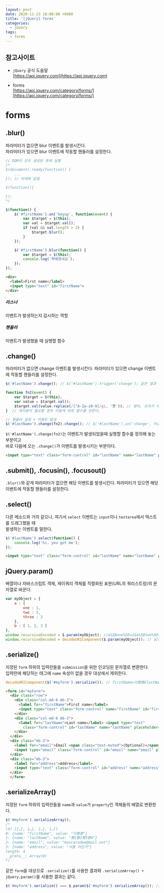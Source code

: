 ```yaml
---
layout: post
date: 2020-11-23 18:00:00 +0900
title: '[jQuery] forms'
categories:
  - jQuery
tags:
  - forms
---
```


## 참고사이트
- `jQuery` 공식 도움말  
[https://api.jquery.com](https://api.jquery.com)

- forms  
[https://api.jquery.com/category/forms/](https://api.jquery.com/category/forms/)

# forms  

## .blur()  

파라미터가 없으면 blur 이벤트를 발생시킨다.  
파라미터가 있으면 blur 이벤트에 작동할 핸들러를 설정한다.

```javascript
// DOM이 모두 생성된 후에 실행
/*
$(document).ready(function() {  
	...  
}); // 아래와 같음  

$(function(){

});
*/

$(function() {
	$('#firstName').on('keyup', function(event) {
		var $target = $(this);
		var val = $target.val();
		if (val && val.length > 2) {
			$target.blur();
		}
	});

	$('#firstName').blur(function() {
		var $target = $(this);
		console.log('뿌얘졌네요');
	});
});
```
```html
<div>
  <label>First name</label>
  <input type="text" id="firstName">
</div>
```

##### 리스너

이벤트가 발생하는지 감시하는 역할

##### 핸들러

이벤트가 발생했을 때 실행할 함수


## .change()

파라미터가 없으면 change 이벤트를 발생시킨다. 파라미터가 있으면 change 이벤트에 작동할 핸들러를 설정한다.  

```javascript
$('#lastName').change(); // $('#lastName').trigger('change'); 같은 결과
```

```javascript
function fn2(event) {
	var $target = $(this);
	var value = $target.val();
	$target.val(value.replace(/[^A-Za-z0-9]/gi, '뿅')); // 영어, 숫자가 아니면 대체
}  // 재사용이 필요할 경우 이렇게 따로 함수를 만든다.

// 핸들러 설정 + 이벤트 발생
$('#lastName').change(fn2).change(); // $('#lastName').on('change', fn2);
```

`$('#lastName').change(fn2)`는 이벤트가 발생되었을때 실행할 함수를 정의해 놓는 부분이고   
바로 다음에 오는 `.change()`가 이벤트를 발생시키는 부분이다.  


```HTML
<input type="text" class="form-control" id="lastName" name="lastName" placeholder="" value="ㅂ1ㅈ2ㄷ3ㄱ4">
```

## .submit(), .focusin(), .focusout()

`.blur()`와 같게 파라미터가 없으면 해당 이벤트를 발생시킨다. 파라미터가 있으면 해당 이벤트에 작동할 핸들러를 설정한다.  

## .select()
다른 메소드와 거의 같으나, 여기서 `select` 이벤트는 `input`이나 `textarea`에서 텍스트를 드래그했을 때  
발생하는 이벤트를 말한다.

```javascript
$('#lastName').select(function() {
	console.log('hi. you got me');
});
```
```HTML
<input type="text" class="form-control" id="lastName" name="lastName" placeholder="" value="ㅂ1ㅈ2ㄷ3ㄱ4">
```

## jQuery.param()

배열이나 자바스크립트 객체, 제이쿼리 객체를 직렬화된 표현(URL의 쿼리스트링)의 문자열로 바꾼다.

```javascript
var myObject = {
	a : {
		one : 1,
		two : 2,
		three : 3
	},
	b : [ 1, 2, 3 ]
};
window.recursiveEncoded = $.param(myObject); //a%5Bone%5D=1&a%5Btwo%5D=2&a%5Bthree%5D=3&b%5B%5D=1&b%5B%5D=2&b%5B%5D=3
window.recursiveDecoded = decodeURIComponent($.param(myObject)); // a[one]=1&a[two]=2&a[three]=3&b[]=1&b[]=2&b[]=3
```

## .serialize()

지정된 `form` 하위의 입력란들을 `submission`을 위한 인코딩된 문자열로 변환한다.  
입력란에 해당하는 태그에 `name` 속성이 없을 경우 대상에서 제외한다.

```javascript
decodeURIComponent($('#myform').serialize()); // firstName=이뿅뿅&lastName=뿅1뿅2뿅3뿅4&email=mascaradee@mail.net&address=서울 어딘가
```
```HTML
<form id="myForm">
  <div class="row">
    <div class="col-md-6 mb-3">
      <label for="firstName">First name</label>
      <input type="text" class="form-control" name="firstName" id="firstName" placeholder="" value="이뿅뿅">
    </div>
    <div class="col-md-6 mb-3">
      <label for="lastName">Last name</label> <input type="text"
        class="form-control" id="lastName" name="lastName" placeholder="" value="ㅂ1ㅈ2ㄷ3ㄱ4">
    </div>
  </div>
  <div class="mb-3">
    <label for="email">Email <span class="text-muted">(Optional)</span></label>
    <input type="email" class="form-control" id="email" name="email" placeholder="you@example.com" value="mascaradee@mail.net">
  </div>
  <div class="mb-3">
    <label for="address">Address</label>
    <input type="text" class="form-control" id="address" name="address" placeholder="1234 Main St" value="서울 어딘가">
  </div>
  </form>
```

## .serializeArray()

지정된 `form` 하위의 입력란들을 `name`과 `value`가 `property`인 객체들의 배열로 변환한다.

```javascript
$('#myForm').serializeArray();
/*
(4) [{…}, {…}, {…}, {…}]
0: {name: "firstName", value: "이뿅뿅"}
1: {name: "lastName", value: "뿅1뿅2뿅3뿅4"}
2: {name: "email", value: "mascaradee@mail.net"}
3: {name: "address", value: "서울 어딘가"}
length: 4
__proto__: Array(0)
*/
```
같은 `form`을 대상으로 `.serialize()`를 사용한 결과와 `.serializeArray() + jQuery.param()`을 사용한 결과는 같다.

```javascript
$('#myForm').serialize() === $.param($('#myForm').serializeArray()); // true
```
